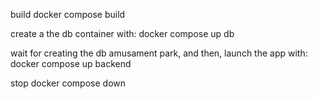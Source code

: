 build
docker compose build

create a the db container with: docker compose up db 

wait for creating the db amusament park, and then, launch the app with: docker compose up backend

stop
docker compose down